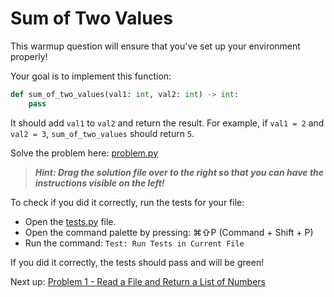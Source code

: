 # Sum of Two Values

This warmup question will ensure that you've set up your environment properly!

Your goal is to implement this function:

```python
def sum_of_two_values(val1: int, val2: int) -> int:
    pass
```

It should add `val1` to `val2` and return the result. For example, if `val1 = 2` and `val2 = 3`, `sum_of_two_values` should return `5`.

Solve the problem here: [problem.py](problem.py)

> **_Hint: Drag the solution file over to the right so that you can have the instructions visible on the left!_**

To check if you did it correctly, run the tests for your file:

- Open the [tests.py](tests.py) file.
- Open the command palette by pressing: ⌘⇧P (Command + Shift + P)
- Run the command: `Test: Run Tests in Current File`

If you did it correctly, the tests should pass and will be green!

Next up: [Problem 1 - Read a File and Return a List of Numbers](p001/index.md)
